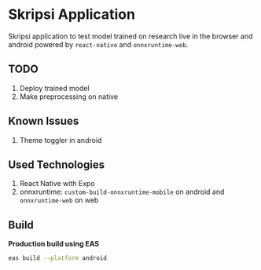 # Skripsi Application

Skripsi application to test model trained on research live in the browser and android powered by
`react-native` and `onnxruntime-web`.

## TODO

1. Deploy trained model
2. Make preprocessing on native

## Known Issues

1. Theme toggler in android

## Used Technologies

1. React Native with Expo
2. onnxruntime: `custom-build-onnxruntime-mobile` on android and `onnxruntime-web` on web

## Build

**Production build using EAS**

```bash
eas build --platform android
```
